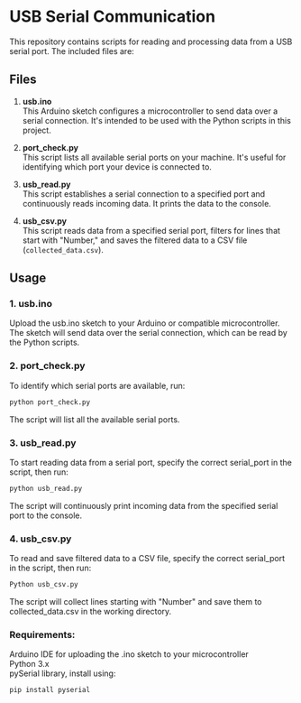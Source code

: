 # USB Serial Communication

This repository contains scripts for reading and processing data from a USB serial port. The included files are:

## Files

1. **usb.ino**  
   This Arduino sketch configures a microcontroller to send data over a serial connection. It's intended to be used with the Python scripts in this project.

2. **port_check.py**  
   This script lists all available serial ports on your machine. It's useful for identifying which port your device is connected to.

3. **usb_read.py**  
   This script establishes a serial connection to a specified port and continuously reads incoming data. It prints the data to the console.

4. **usb_csv.py**  
   This script reads data from a specified serial port, filters for lines that start with "Number," and saves the filtered data to a CSV file (`collected_data.csv`).

## Usage

### 1. usb.ino
Upload the usb.ino sketch to your Arduino or compatible microcontroller. The sketch will send data over the serial connection, which can be read by the Python scripts.

### 2. port_check.py
To identify which serial ports are available, run:
```bash
python port_check.py
```
The script will list all the available serial ports.

### 3. usb_read.py
To start reading data from a serial port, specify the correct serial_port in the script, then run:
```bash
python usb_read.py
```
The script will continuously print incoming data from the specified serial port to the console.

### 4. usb_csv.py
To read and save filtered data to a CSV file, specify the correct serial_port in the script, then run:
```bash
Python usb_csv.py
```
The script will collect lines starting with "Number" and save them to collected_data.csv in the working directory.


### Requirements:
Arduino IDE for uploading the .ino sketch to your microcontroller<br>
Python 3.x<br>
pySerial library, install using:
```bash
pip install pyserial
```
